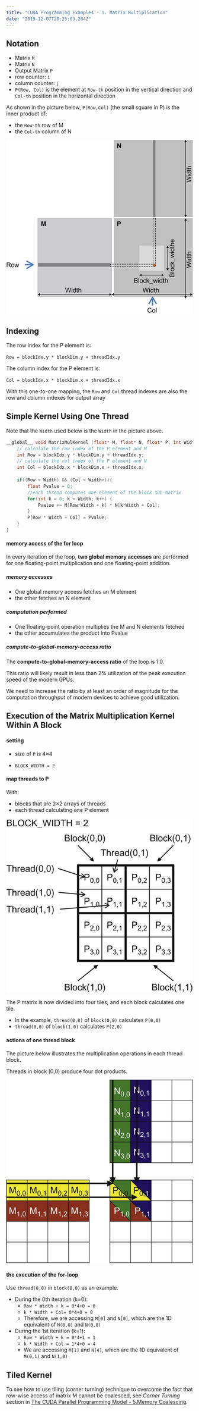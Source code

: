 ```yaml
---
title: "CUDA Programming Examples - 1. Matrix Multiplication"
date: "2019-12-07T20:25:03.284Z"
---
```


## Notation

- Matrix `M`
- Matrix `N`
- Output Matrix `P`
- row counter: `i`
- column counter: `j`
- `P(Row, Col)` is the element at `Row-th` position in the vertical direction and `Col-th` position in the horizontal direction

As shown in the picture below, `P(Row,Col)` (the small square in P) is the inner product of:

- the `Row-th` row of M
- the `Col-th` column of N

![matmul](./matmult.jpg)

## Indexing

The row index for the P element is:

`Row = blockIdx.y * blockDim.y + threadIdx.y`

The column index for the P element is:

`Col = blockIdx.x * blockDim.x + threadIdx.x`

With this one-to-one mapping, the `Row` and `Col` thread indexes are also the row and column indexes for output array

## Simple Kernel Using One Thread

Note that the `Width` used below is the `Width` in the picture above.

```c
__global__ void MatrixMulKernel (float* M, float* N, float* P, int Width){
    // calculate the row index of the P element and M
    int Row = blockIdx.y * blockDim.y + threadIdx.y;
    // calculate the col index of the P element and N
    int Col = blockIdx.x * blockDim.x + threadIdx.x;

    if((Row < Width) && (Col < Width>)){
        float Pvalue = 0;
        //each thread computes one element of the block sub-matrix
        for(int k = 0; k < Width; k++) {
            Pvalue += M[Row*Width + k] * N[k*Width + Col];
        }
        P[Row * Width + Col] = Pvalue;
    }
}
```

#### memory access of the for loop

In every iteration of the loop, **two global memory accesses** are performed for one floating-point multiplication and one floating-point addition.

##### memory accesses

- One global memory access fetches an M element
- the other fetches an N element

##### computation performed

- One floating-point operation multiplies the M and N elements fetched
- the other accumulates the product into Pvalue

##### compute-to-global-memory-access ratio

The **compute-to-global-memory-access ratio** of the loop is 1.0.

This ratio will likely result in less than 2% utilization of the peak execution speed of the modern GPUs.

We need to increase the ratio by at least an order of magnitude for the computation throughput of modern devices to achieve good utilization.

## Execution of the Matrix Multiplication Kernel Within A Block

#### setting

- size of `P` is 4×4

- `BLOCK_WIDTH = 2`

#### map threads to P

With:

- blocks that are 2×2 arrays of threads
- each thread calculating one P element

![execution](./execution.jpg)

The P matrix is now divided into four tiles, and each block calculates one tile.

- In the example, `thread(0,0)` of `block(0,0)` calculates `P(0,0)`
- `thread(0,0)` of `block(1,0)` calculates `P(2,0)`

#### actions of one thread block

The picture below illustrates the multiplication operations in each thread block.

Threads in block (0,0) produce four dot products.

![execution of one thread block](./block.jpg)

#### the execution of the for-loop

Use `thread(0,0)` in `block(0,0)` as an example.

- During the 0th iteration (k=0):
  - `Row * Width + k = 0*4+0 = 0`
  - `k * Width + Col= 0*4+0 = 0`
  - Therefore, we are accessing `M[0]` and `N[0]`, which are the 1D equivalent of `M(0,0)` and `N(0,0)`
- During the 1st iteration (k=1):
  - `Row * Width + k = 0*4+1 = 1`
  - `k * Width + Col = 1*4+0 = 4`
  - We are accessing `M[1]` and `N[4]`, which are the 1D equivalent of `M(0,1)` and `N(1,0)`

## Tiled Kernel

To see how to use tiling (corner turning) technique to overcome the fact that row-wise access of matrix M cannot be coalesced, see _Corner Turning_ section in [The CUDA Parallel Programming Model - 5.Memory Coalescing](./cuda5-coalesce).
